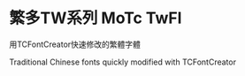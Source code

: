 # 繁多TW系列 MoTc TwFl
用TCFontCreator快速修改的繁體字體

Traditional Chinese fonts quickly modified with TCFontCreator
